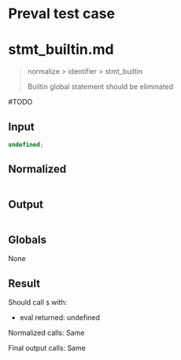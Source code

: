 # Preval test case

# stmt_builtin.md

> normalize > identifier > stmt_builtin
>
> Builtin global statement should be eliminated

#TODO

## Input

`````js filename=intro
undefined;
`````

## Normalized

`````js filename=intro

`````

## Output

`````js filename=intro

`````

## Globals

None

## Result

Should call `$` with:
 - eval returned: undefined

Normalized calls: Same

Final output calls: Same
